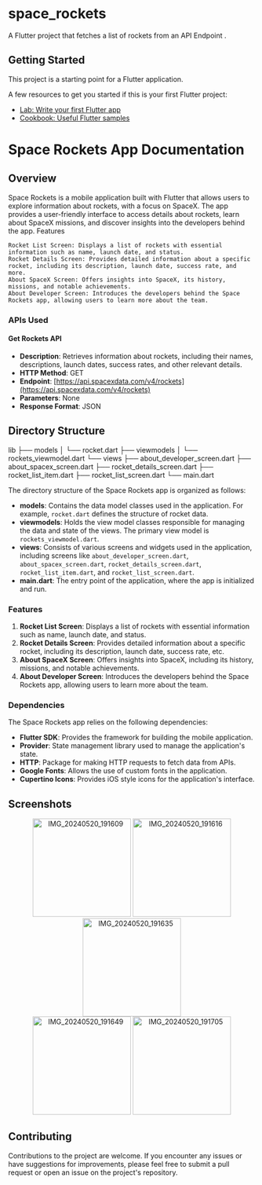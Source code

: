 # space_rockets

A Flutter project that fetches a list of rockets from an API Endpoint .

## Getting Started

This project is a starting point for a Flutter application.

A few resources to get you started if this is your first Flutter project:

- [Lab: Write your first Flutter app](https://docs.flutter.dev/get-started/codelab)
- [Cookbook: Useful Flutter samples](https://docs.flutter.dev/cookbook)



# Space Rockets App Documentation
## Overview

Space Rockets is a mobile application built with Flutter that allows users to explore information about rockets, with a focus on SpaceX. The app provides a user-friendly interface to access details about rockets, learn about SpaceX missions, and discover insights into the developers behind the app.
Features

    Rocket List Screen: Displays a list of rockets with essential information such as name, launch date, and status.
    Rocket Details Screen: Provides detailed information about a specific rocket, including its description, launch date, success rate, and more.
    About SpaceX Screen: Offers insights into SpaceX, its history, missions, and notable achievements.
    About Developer Screen: Introduces the developers behind the Space Rockets app, allowing users to learn more about the team.

### APIs Used

#### Get Rockets API
- **Description**: Retrieves information about rockets, including their names, descriptions, launch dates, success rates, and other relevant details.
- **HTTP Method**: GET
- **Endpoint**: [https://api.spacexdata.com/v4/rockets](https://api.spacexdata.com/v4/rockets)
- **Parameters**: None
- **Response Format**: JSON

## Directory Structure

lib
├── models
│   └── rocket.dart
├── viewmodels
│   └── rockets_viewmodel.dart
└── views
    ├── about_developer_screen.dart
    ├── about_spacex_screen.dart
    ├── rocket_details_screen.dart
    ├── rocket_list_item.dart
    ├── rocket_list_screen.dart
└── main.dart


The directory structure of the Space Rockets app is organized as follows:
- **models**: Contains the data model classes used in the application. For example, `rocket.dart` defines the structure of rocket data.
- **viewmodels**: Holds the view model classes responsible for managing the data and state of the views. The primary view model is `rockets_viewmodel.dart`.
- **views**: Consists of various screens and widgets used in the application, including screens like `about_developer_screen.dart`, `about_spacex_screen.dart`, `rocket_details_screen.dart`, `rocket_list_item.dart`, and `rocket_list_screen.dart`.
- **main.dart**: The entry point of the application, where the app is initialized and run.

### Features

1. **Rocket List Screen**: Displays a list of rockets with essential information such as name, launch date, and status.
2. **Rocket Details Screen**: Provides detailed information about a specific rocket, including its description, launch date, success rate, etc.
3. **About SpaceX Screen**: Offers insights into SpaceX, including its history, missions, and notable achievements.
4. **About Developer Screen**: Introduces the developers behind the Space Rockets app, allowing users to learn more about the team.

### Dependencies

The Space Rockets app relies on the following dependencies:
- **Flutter SDK**: Provides the framework for building the mobile application.
- **Provider**: State management library used to manage the application's state.
- **HTTP**: Package for making HTTP requests to fetch data from APIs.
- **Google Fonts**: Allows the use of custom fonts in the application.
- **Cupertino Icons**: Provides iOS style icons for the application's interface.



## Screenshots
<div align="center">
  <img src="https://github.com/PrathameshMalavi/Novus-Logic-Assingment/assets/114830029/38a3eaed-37ed-4d7b-86a1-4fc2da15444a" alt="IMG_20240520_191609" width="200" />
  <img src="https://github.com/PrathameshMalavi/Novus-Logic-Assingment/assets/114830029/11ae6127-82ba-45dc-8efb-dc48074d04dc" alt="IMG_20240520_191616" width="200" />
  <img src="https://github.com/PrathameshMalavi/Novus-Logic-Assingment/assets/114830029/ed94a353-8352-4c69-892b-d765cc7ee377" alt="IMG_20240520_191635" width="200" />
</div>
<div align="center">
  <img src="https://github.com/PrathameshMalavi/Novus-Logic-Assingment/assets/114830029/f805136d-84d1-4cad-a88c-b5a7a293d9eb" alt="IMG_20240520_191649" width="200" />
  <img src="https://github.com/PrathameshMalavi/Novus-Logic-Assingment/assets/114830029/a0591a48-8efe-4780-aa1c-dc12466b27ef" alt="IMG_20240520_191705" width="200" />
</div>


## Contributing

Contributions to the project are welcome. If you encounter any issues or have suggestions for improvements, please feel free to submit a pull request or open an issue on the project's repository.




